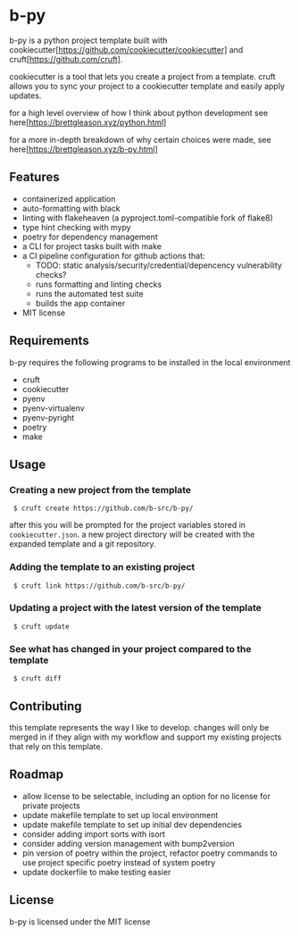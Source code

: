 # b-py

b-py is a python project template built with cookiecutter[https://github.com/cookiecutter/cookiecutter] and cruft[https://github.com/cruft].

cookiecutter is a tool that lets you create a project from a template. cruft allows you to sync your project to a cookiecutter template and easily apply updates.

for a high level overview of how I think about python development see here[https://brettgleason.xyz/python.html]

for a more in-depth breakdown of why certain choices were made, see here[https://brettgleason.xyz/b-py.html]


## Features

 - containerized application
 - auto-formatting with black
 - linting with flakeheaven (a pyproject.toml-compatible fork of flake8)
 - type hint checking with mypy
 - poetry for dependency management
 - a CLI for project tasks built with make
 - a CI pipeline configuration for github actions that:
   + TODO: static analysis/security/credential/depencency vulnerability checks?
   + runs formatting and linting checks
   + runs the automated test suite
   + builds the app container
 - MIT license


## Requirements

b-py requires the following programs to be installed in the local environment
 - cruft
 - cookiecutter
 - pyenv
 - pyenv-virtualenv
 - pyenv-pyright
 - poetry
 - make

## Usage

### Creating a new project from the template

```
 $ cruft create https://github.com/b-src/b-py/
```

after this you will be prompted for the project variables stored in `cookiecutter.json`. a new project directory will be created with the expanded template and a git repository.

### Adding the template to an existing project

```
 $ cruft link https://github.com/b-src/b-py/
```

### Updating a project with the latest version of the template

```
 $ cruft update
```

### See what has changed in your project compared to the template

```
 $ cruft diff
```

## Contributing

this template represents the way I like to develop. changes will only be merged in if they align with my workflow and support my existing projects that rely on this template.

## Roadmap

 - allow license to be selectable, including an option for no license for private projects
 - update makefile template to set up local environment
 - update makefile template to set up initial dev dependencies
 - consider adding import sorts with isort
 - consider adding version management with bump2version
 - pin version of poetry within the project, refactor poetry commands to use project specific poetry instead of system poetry
 - update dockerfile to make testing easier

## License

b-py is licensed under the MIT license
